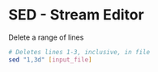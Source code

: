 # SED - Stream Editor

Delete a range of lines
```bash
# Deletes lines 1-3, inclusive, in file
sed "1,3d" [input_file]
```
